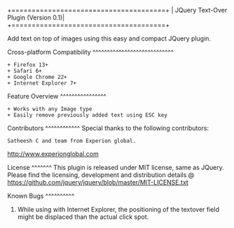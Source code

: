 +======================================+
| JQuery Text-Over Plugin (Version 0.1)|
+======================================+

Add text on top of images using this easy and compact JQuery plugin.

Cross-platform Compatibility
^^^^^^^^^^^^^^^^^^^^^^^^^^^^

    + Firefox 13+
    + Safari 6+
    + Google Chrome 22+
    + Internet Explorer 7+

Feature Overview
^^^^^^^^^^^^^^^^

    + Works with any Image type
    + Easily remove previously added text using ESC key

Contributors
^^^^^^^^^^^^
Special thanks to the following contributors:

    Satheesh C and team from Experion global.
http://www.experionglobal.com

License
^^^^^^^
This plugin is released under MIT license, same as JQuery.
Please find the licensing, development and distribution details @ https://github.com/jquery/jquery/blob/master/MIT-LICENSE.txt

Known Bugs
^^^^^^^^^^
1. While using with Internet Explorer, the positioning of the textover field might be displaced than the actual click spot.